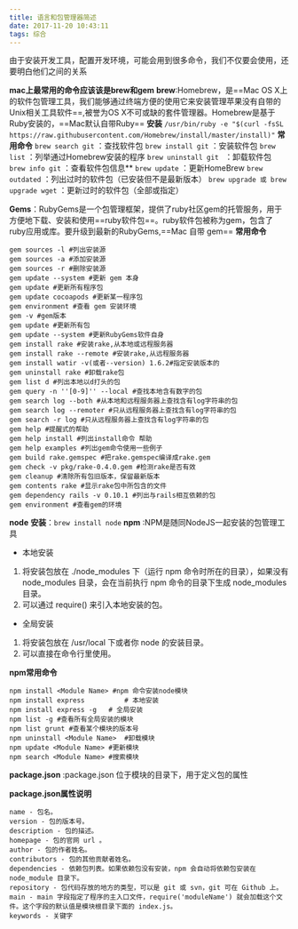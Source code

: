 ```yaml
---
title: 语言和包管理器简述
date: 2017-11-20 10:43:11
tags: 综合
---
```

由于安装开发工具，配置开发环境，可能会用到很多命令，我们不仅要会使用，还要明白他们之间的关系

**mac上最常用的命令应该该是brew和gem**
**brew**:Homebrew，是==Mac OS X上的软件包管理工具，我们能够通过终端方便的使用它来安装管理苹果没有自带的Unix相关工具软件==,被誉为OS X不可或缺的套件管理器。Homebrew是基于Ruby安装的，==Mac默认自带Ruby==
**安装**
`/usr/bin/ruby -e "$(curl -fsSL https://raw.githubusercontent.com/Homebrew/install/master/install)"`
**常用命令**
`brew search git` ：查找软件包
`brew install git` ：安装软件包
`brew list` ：列举通过Homebrew安装的程序
`brew uninstall git ` ：卸载软件包
`brew info git` ：查看软件包信息**
`brew update` ：更新HomeBrew
`brew outdated` ：列出过时的软件包（已安装但不是最新版本）
`brew upgrade 或 brew upgrade wget` ：更新过时的软件包（全部或指定）

**Gems**：RubyGems是一个包管理框架，提供了ruby社区gem的托管服务，用于方便地下载、安装和使用==ruby软件包==。ruby软件包被称为gem，包含了ruby应用或库。要升级到最新的RubyGems,==Mac 自带 gem==
**常用命令**
```
gem sources -l #列出安装源
gem sources -a #添加安装源
gem sources -r #删除安装源 
gem update --system #更新 gem 本身
gem update #更新所有程序包
gem update cocoapods #更新某一程序包
gem environment #查看 gem 安装环境
gem -v #gem版本
gem update #更新所有包
gem update --system #更新RubyGems软件自身
gem install rake #安装rake,从本地或远程服务器
gem install rake --remote #安装rake,从远程服务器
gem install watir -v(或者--version) 1.6.2#指定安装版本的
gem uninstall rake #卸载rake包
gem list d #列出本地以d打头的包
gem query -n ''[0-9]'' --local #查找本地含有数字的包
gem search log --both #从本地和远程服务器上查找含有log字符串的包
gem search log --remoter #只从远程服务器上查找含有log字符串的包
gem search -r log #只从远程服务器上查找含有log字符串的包
gem help #提醒式的帮助
gem help install #列出install命令 帮助
gem help examples #列出gem命令使用一些例子
gem build rake.gemspec #把rake.gemspec编译成rake.gem
gem check -v pkg/rake-0.4.0.gem #检测rake是否有效
gem cleanup #清除所有包旧版本，保留最新版本
gem contents rake #显示rake包中所包含的文件
gem dependency rails -v 0.10.1 #列出与rails相互依赖的包
gem environment #查看gem的环境
```
**node**
**安装**：`brew install node`
    **npm** :NPM是随同NodeJS一起安装的包管理工具
*  本地安装
1. 将安装包放在 ./node_modules 下（运行 npm 命令时所在的目录），如果没有 node_modules 目录，会在当前执行 npm 命令的目录下生成 node_modules 目录。
2. 可以通过 require() 来引入本地安装的包。
* 全局安装
1. 将安装包放在 /usr/local 下或者你 node 的安装目录。
2. 可以直接在命令行里使用。

  **npm常用命令**
```
npm install <Module Name> #npm 命令安装node模块
npm install express          # 本地安装
npm install express -g   # 全局安装
npm list -g #查看所有全局安装的模块
npm list grunt #查看某个模块的版本号
npm uninstall <Module Name>  #卸载模块
npm update <Module Name> #更新模块
npm search <Module Name> #搜索模块
```
**package.json** :package.json 位于模块的目录下，用于定义包的属性

**package.json属性说明**
```
name - 包名。
version - 包的版本号。
description - 包的描述。
homepage - 包的官网 url 。
author - 包的作者姓名。
contributors - 包的其他贡献者姓名。
dependencies - 依赖包列表。如果依赖包没有安装，npm 会自动将依赖包安装在 node_module 目录下。
repository - 包代码存放的地方的类型，可以是 git 或 svn，git 可在 Github 上。
main - main 字段指定了程序的主入口文件，require('moduleName') 就会加载这个文件。这个字段的默认值是模块根目录下面的 index.js。
keywords - 关键字
```
